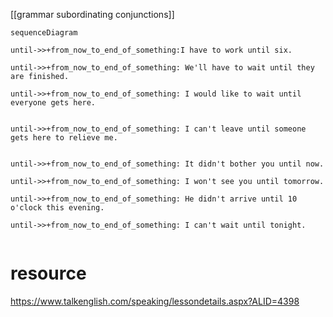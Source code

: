 [[grammar subordinating conjunctions]]

```mermaid
sequenceDiagram

until->>+from_now_to_end_of_something:I have to work until six.

until->>+from_now_to_end_of_something: We'll have to wait until they are finished.

until->>+from_now_to_end_of_something: I would like to wait until everyone gets here.


until->>+from_now_to_end_of_something: I can't leave until someone gets here to relieve me.


until->>+from_now_to_end_of_something: It didn't bother you until now.
  
until->>+from_now_to_end_of_something: I won't see you until tomorrow.
  
until->>+from_now_to_end_of_something: He didn't arrive until 10 o'clock this evening.
 
until->>+from_now_to_end_of_something: I can't wait until tonight.


```


# resource
https://www.talkenglish.com/speaking/lessondetails.aspx?ALID=4398